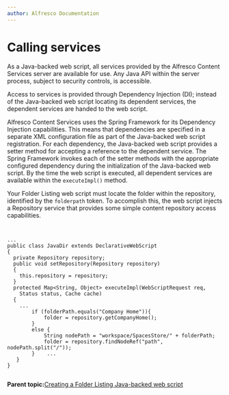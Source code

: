 ```yaml
---
author: Alfresco Documentation
---
```


# Calling services

As a Java-backed web script, all services provided by the Alfresco Content Services server are available for use. Any Java API within the server process, subject to security controls, is accessible.

Access to services is provided through Dependency Injection \(DI\); instead of the Java-backed web script locating its dependent services, the dependent services are handed to the web script.

Alfresco Content Services uses the Spring Framework for its Dependency Injection capabilities. This means that dependencies are specified in a separate XML configuration file as part of the Java-backed web script registration. For each dependency, the Java-backed web script provides a setter method for accepting a reference to the dependent service. The Spring Framework invokes each of the setter methods with the appropriate configured dependency during the initialization of the Java-backed web script. By the time the web script is executed, all dependent services are available within the `executeImpl()` method.

Your Folder Listing web script must locate the folder within the repository, identified by the `folderpath` token. To accomplish this, the web script injects a Repository service that provides some simple content repository access capabilities.

```


...
public class JavaDir extends DeclarativeWebScript
{
  private Repository repository;
  public void setRepository(Repository repository)
  {
    this.repository = repository;
  }
  protected Map<String, Object> executeImpl(WebScriptRequest req,
    Status status, Cache cache)
  {
    ...
		if (folderPath.equals("Company Home")){		
			folder = repository.getCompanyHome();	
		}
		else {
			String nodePath = "workspace/SpacesStore/" + folderPath;
			folder = repository.findNodeRef("path", nodePath.split("/"));
		}    ...
   }
}


```

**Parent topic:**[Creating a Folder Listing Java-backed web script](../tasks/ws-folderListing-Java-scripting.md)


